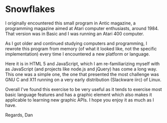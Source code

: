 Snowflakes
========================================

I originally encountered this small program in Antic magazine, a programming
magazine aimed at Atari computer enthusiasts, around 1984. That version was in
Basic and I was running an Atari 400 computer. 

As I got older and continued studying computers and programming, I rewrote
this program from memory (of what it looked like, not the specific implementation)
every time I encountered a new platform or language. 

Here it is in HTML 5 and JavaScript, which I am re-familiarizing myself with
as JavaScript (and projects like node.js and jQuery) has come a long way. This one
was a simple one, the one that presented the most challenge was GNU C and X11
running on a very early distribution (Slackware iirc) of Linux.

Overall I've found this exercise to be very useful as it tends to 
exercise most basic language features and has a graphic element which also makes
it applicable to learning new graphic APIs. I hope you enjoy it
as much as I have.

Regards,
Dan